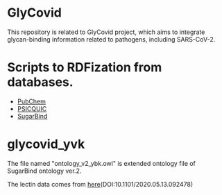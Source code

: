 # GlyCovid
This repository is related to GlyCovid project, which aims to integrate glycan-binding information related to pathogens, including SARS-CoV-2.

# Scripts to RDFization from databases.
- [PubChem](./PubChem/)
- [PSICQUIC](./PSICQUIC/)
- [SugarBind](./SugarBind/)



# glycovid_yvk
The file named "ontology_v2_ybk.owl" is extended ontology file of SugarBind ontology ver.2.

The lectin data comes from [here](https://www.biorxiv.org/content/10.1101/2020.05.13.092478v1)(DOI:10.1101/2020.05.13.092478)
